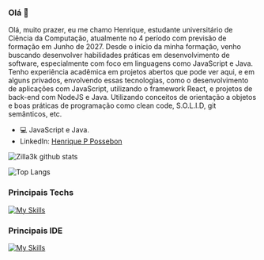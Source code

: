 ### Olá 👋

Olá, muito prazer, eu me chamo Henrique, estudante universitário de Ciência da Computação, atualmente no 4 período com previsão de formação em Junho de 2027. Desde o início da minha formação, venho buscando desenvolver habilidades práticas em desenvolvimento de software, especialmente com foco em linguagens como JavaScript e Java.
Tenho experiência acadêmica em projetos abertos que pode ver aqui, e em alguns privados, envolvendo essas tecnologias, como o desenvolvimento de aplicações com JavaScript, utilizando o framework React, e projetos de back-end com NodeJS e Java. Utilizando conceitos de orientação a objetos e boas práticas de programação como clean code, S.O.L.I.D, git semânticos, etc.

- 💻 JavaScript e Java.
- LinkedIn: [Henrique P Possebon](https://www.linkedin.com/in/henrique-pelanda/)

![Zilla3k github stats](https://github-readme-stats.vercel.app/api?username=zilla3k&show_icons=true&theme=radical&bg_color=30,0d0d0d,191919&title_color=fff&text_color=fff&icon_color=79ff97)

![Top Langs](https://github-readme-stats.vercel.app/api/top-langs/?username=zilla3k&layout=compact)

### Principais Techs
[![My Skills](https://skillicons.dev/icons?i=java,js)](https://skillicons.dev)

### Principais IDE
[![My Skills](https://skillicons.dev/icons?i=vscode,idea)](https://skillicons.dev)
